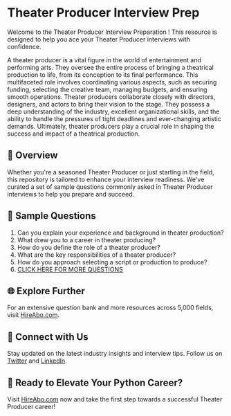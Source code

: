 # Theater Producer Interview Prep

Welcome to the Theater Producer Interview Preparation ! This resource is designed to help you ace your Theater Producer interviews with confidence.

A theater producer is a vital figure in the world of entertainment and performing arts. They oversee the entire process of bringing a theatrical production to life, from its conception to its final performance. This multifaceted role involves coordinating various aspects, such as securing funding, selecting the creative team, managing budgets, and ensuring smooth operations. Theater producers collaborate closely with directors, designers, and actors to bring their vision to the stage. They possess a deep understanding of the industry, excellent organizational skills, and the ability to handle the pressures of tight deadlines and ever-changing artistic demands. Ultimately, theater producers play a crucial role in shaping the success and impact of a theatrical production.

## 🚀 Overview

Whether you're a seasoned Theater Producer or just starting in the field, this repository is tailored to enhance your interview readiness. We've curated a set of sample questions commonly asked in Theater Producer interviews to help you prepare and succeed.

## 📝 Sample Questions

1. Can you explain your experience and background in theater production?
2. What drew you to a career in theater producing?
3. How do you define the role of a theater producer?
4. What are the key responsibilities of a theater producer?
5. How do you approach selecting a script or production to produce?
6. [CLICK HERE FOR MORE QUESTIONS](https://hireabo.com/job/16_3_1/Theater%20Producer)

## 🌐 Explore Further

For an extensive question bank and more resources across 5,000 fields, visit [HireAbo.com](https://www.hireabo.com).

## 📱 Connect with Us

Stay updated on the latest industry insights and interview tips. Follow us on [Twitter](https://twitter.com/hireabo) and [LinkedIn](https://www.linkedin.com/in/hire-abo-3609972a8/).

## 🚀 Ready to Elevate Your Python Career?

Visit [HireAbo.com](https://www.hireabo.com) now and take the first step towards a successful Theater Producer career!